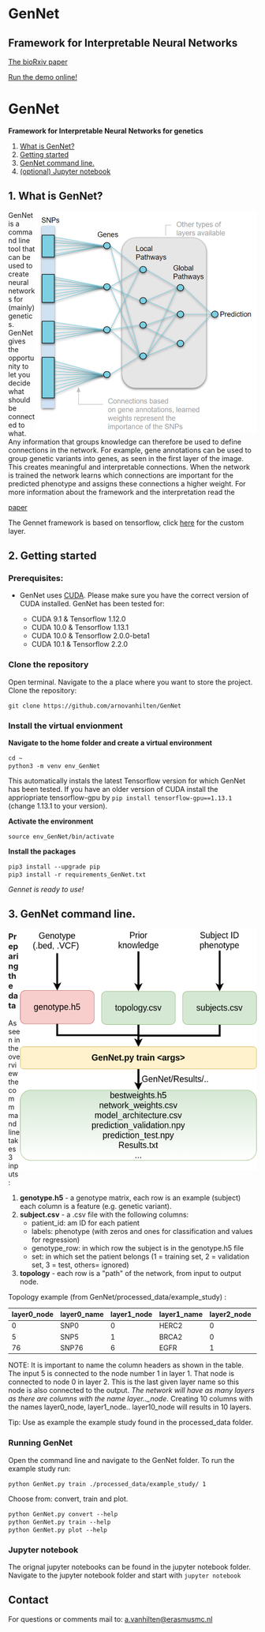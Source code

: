 # GenNet
## Framework for Interpretable Neural Networks
[The bioRxiv paper](https://www.biorxiv.org/content/10.1101/2020.06.19.159152v1)

[Run the demo online!](https://tinyurl.com/y8hh8rul)

# **GenNet**
**Framework for Interpretable Neural Networks for genetics**

1. [What is GenNet?](https://github.com/ArnovanHilten/GenNet/#1-what-is-gennet)
1. [Getting started](https://github.com/ArnovanHilten/GenNet/#2-getting-started)
1. [GenNet command line.](https://github.com/ArnovanHilten/GenNet/#3-gennet-command-line)
1. [(optional) Jupyter notebook](https://github.com/ArnovanHilten/GenNet#jupyter-notebook)


## 1. What is GenNet?

<img align = "right" src="https://github.com/ArnovanHilten/GenNet/blob/master/figures/figure1_github.PNG" width="450">
GenNet is a command line tool that can be used to create neural networks for (mainly) genetics. GenNet gives the opportunity to let you decide what should be connected to what. Any information that groups knowledge can therefore be used to define connections in the network. For example, gene annotations can be used to group genetic variants into genes, as seen in the first layer of the image. This creates meaningful and interpretable connections. When the network is trained the network learns which connections are important for the predicted phenotype and assigns these connections a higher weight. For more information about the framework and the interpretation read the

[paper](https://www.biorxiv.org/content/10.1101/2020.06.19.159152v1.full.pdf)

The Gennet framework is based on tensorflow, click [here](https://github.com/ArnovanHilten/GenNet/blob/master/utils/LocallyDirectedConnected_tf2.py) for the custom layer.
</a>
<a name="how"/>

## 2. Getting started

### Prerequisites:

- GenNet uses [CUDA](https://developer.nvidia.com/cuda-10.1-download-archive-base). Please make sure you have the correct version of CUDA installed. GenNet has been tested for:

  * CUDA  9.1 & Tensorflow 1.12.0 
  * CUDA 10.0 & Tensorflow 1.13.1
  * CUDA 10.0 & Tensorflow 2.0.0-beta1
  * CUDA 10.1 & Tensorflow 2.2.0
### Clone the repository

Open terminal. Navigate to the a place where you want to store the project. Clone the repository:
```
git clone https://github.com/arnovanhilten/GenNet
```
### Install the virtual envionment

**Navigate to the home folder and create a virtual environment**
```
cd ~
python3 -m venv env_GenNet
```

This automatically instals the latest Tensorflow version for which GenNet has been tested. If you have an older version of CUDA install the appriopriate tensorflow-gpu by
`pip install tensorflow-gpu==1.13.1` (change 1.13.1 to your version).

**Activate the environment**
```
source env_GenNet/bin/activate
```

**Install the packages**
```
pip3 install --upgrade pip
pip3 install -r requirements_GenNet.txt

```
*Gennet is ready to use!*

## 3. GenNet command line.
<img align = "right" src="https://github.com/ArnovanHilten/GenNet/blob/master/figures/Gennet_wiki_overview.png?raw=true" width="480">

### Preparing the data
As seen in the overview  the commmand line takes 3 inputs:

1. **genotype.h5** - a genotype matrix, each row is an example (subject) each column is a feature (e.g. genetic variant).
1. **subject.csv** - a .csv file with the following columns:
    * patient_id: am ID for each patient
    * labels: phenotype (with zeros and ones for classification and values for regression)
    * genotype_row: in which row the subject is in the genotype.h5 file
    * set: in which set the patient belongs (1 = training set, 2 =  validation set, 3 = test, others= ignored)
1. **topology** - each row is a "path" of the network, from input to output node.


Topology example (from GenNet/processed_data/example_study) :

| layer0_node | layer0_name | layer1_node | layer1_name | layer2_node | layer2_name  |
|-------------|-------------|-------------|-------------|-------------|--------------|
| 0           | SNP0        | 0           | HERC2       | 0           | Causal_path  |
| 5           | SNP5        | 1           | BRCA2       | 0           | Causal_path  |
| 76          | SNP76       | 6           | EGFR        | 1           | Control_path |

NOTE: It is important to name the column headers as shown in the table.
The input 5 is connected to the node number 1 in layer 1. That node is connected to node 0 in layer 2. This is the last given layer name so this node is also connected to the output. *The network will have as many layers as there are columns with the name layer.._node*.
Creating 10 columns with the names layer0_node, layer1_node.. layer10_node will results in 10 layers.

Tip: Use as example the example study found in the processed_data folder.

### Running GenNet

Open the command line and navigate to the GenNet folder. To run the example study run: 
```
python GenNet.py train ./processed_data/example_study/ 1
```
Choose from: convert, train and plot.

```
python GenNet.py convert --help
python GenNet.py train --help
python GenNet.py plot --help
```

### Jupyter notebook

The orignal jupyter notebooks can be found in the jupyter notebook folder. Navigate to the jupyter notebook folder and start with `jupyter notebook`

## Contact
For questions or comments mail to: a.vanhilten@erasmusmc.nl

